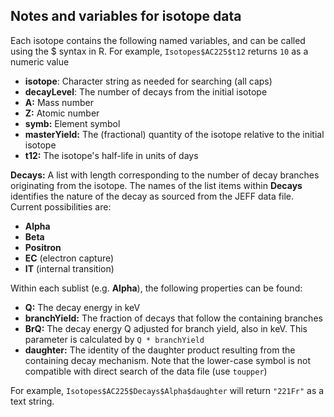 ## Notes and variables for isotope data
Each isotope contains the following named variables, and can be called using the $ syntax in R.  For example, `Isotopes$AC225$t12` returns `10` as a numeric value

- **isotope**: Character string as needed for searching (all caps)
- **decayLevel**: The number of decays from the initial isotope
- **A:** Mass number
- **Z:** Atomic number
- **symb:** Element symbol
- **masterYield:** The (fractional) quantity of the isotope relative to the initial isotope
- **t12:** The isotope's half-life in units of days

**Decays:** A list with length corresponding to the number of decay branches originating from the isotope. The names of the list items within **Decays** identifies the nature of the decay as sourced from the JEFF data file. Current possibilities are:
- **Alpha**
- **Beta**
- **Positron**
- **EC** (electron capture)
- **IT** (internal transition)

Within each sublist (e.g. **Alpha**), the following properties can be found:
- **Q:** The decay energy in keV
- **branchYield:** The fraction of decays that follow the containing branches
- **BrQ:** The decay energy Q adjusted for branch yield, also in keV. This parameter is calculated by `Q * branchYield`
- **daughter:** The identity of the daughter product resulting from the containing decay mechanism. Note that the lower-case symbol is not compatible with direct search of the data file (use `toupper`)

For example, `Isotopes$AC225$Decays$Alpha$daughter` will return `"221Fr"` as a text string.
